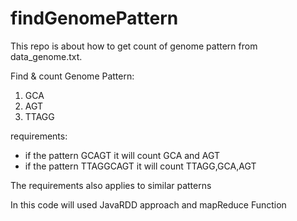 # findGenomePattern

This repo is about how to get count of genome pattern from data_genome.txt.

Find & count Genome Pattern:
1. GCA
2. AGT
3. TTAGG

requirements:
- if the pattern GCAGT it will count GCA and AGT 
- if the pattern TTAGGCAGT it will count TTAGG,GCA,AGT

The requirements also applies to similar patterns

In this code will used JavaRDD approach and mapReduce Function
